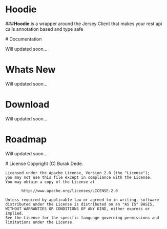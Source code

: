 # Hoodie

###**Hoodie** is a wrapper around the Jersey Client that makes your rest api calls annotation based and type safe

# Documentation

Will updated soon...

# Whats New

Will updated soon...

# Download

Will updated soon...

# Roadmap

Will updated soon...

# License
 	Copyright (C) Burak Dede.
 
 	Licensed under the Apache License, Version 2.0 (the "License");
 	you may not use this file except in compliance with the License.
 	You may obtain a copy of the License at
 
    	   http://www.apache.org/licenses/LICENSE-2.0
 	
 	Unless required by applicable law or agreed to in writing, software
 	distributed under the License is distributed on an "AS IS" BASIS,
 	WITHOUT WARRANTIES OR CONDITIONS OF ANY KIND, either express or implied.
 	See the License for the specific language governing permissions and
 	limitations under the License.

  
